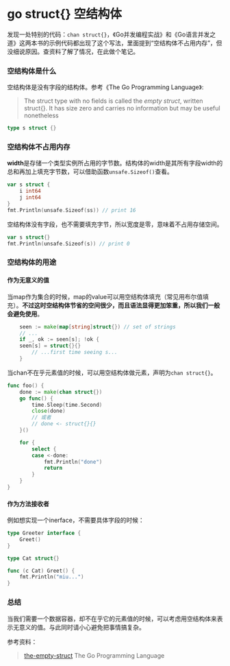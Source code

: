 # go struct{} 空结构体

发现一处特别的代码：`chan struct{}`，《Go并发编程实战》和《Go语言并发之道》这两本书的示例代码都出现了这个写法，里面提到“空结构体不占用内存”，但没细说原因。查资料了解了情况，在此做个笔记。

### 空结构体是什么

空结构体是没有字段的结构体。参考《The Go Programming Language》:

> The struct type with no fields is called the *empty struct*, written struct{}. It has size zero and carries no information but may be useful nonetheless

```go
type s struct {}
```

### 空结构体不占用内存

**width**是存储一个类型实例所占用的字节数。结构体的width是其所有字段width的总和再加上填充字节数，可以借助函数`unsafe.Sizeof()`查看。

```go
var s struct {
	i int64
	j int64
}
fmt.Println(unsafe.Sizeof(ss)) // print 16
```

空结构体没有字段，也不需要填充字节，所以宽度是零，意味着不占用存储空间。

```go
var s struct{}
fmt.Println(unsafe.Sizeof(s)) // print 0
```

### 空结构体的用途

#### 作为无意义的值

当map作为集合的时候，map的value可以用空结构体填充（常见用布尔值填充）。**不过这时空结构体节省的空间很少，而且语法显得更加笨重，所以我们一般会避免使用**。

```go
	seen := make(map[string]struct{}) // set of strings
	// ...
	if _, ok := seen[s]; !ok {
	seen[s] = struct{}{}
		// ...first time seeing s...
	}
```

当chan不在乎元素值的时候，可以用空结构体做元素，声明为`chan struct{}`。

```go
func foo() {
	done := make(chan struct{})
	go func() {
		time.Sleep(time.Second)
		close(done)
		// 或者
		// done <- struct{}{}
	}()

	for {
		select {
		case <-done:
			fmt.Println("done")
			return
		}
	}
}
```

#### 作为方法接收者

例如想实现一个inerface，不需要具体字段的时候：

```go
type Greeter interface {
	Greet()
}

type Cat struct{}

func (c Cat) Greet() {
	fmt.Println("miu...")
}
```

### 总结

当我们需要一个数据容器，却不在乎它的元素值的时候，可以考虑用空结构体来表示无意义的值。与此同时请小心避免把事情搞复杂。



参考资料：

>  [the-empty-struct](https://dave.cheney.net/2014/03/25/the-empty-struct) 
> The Go Programming Language

